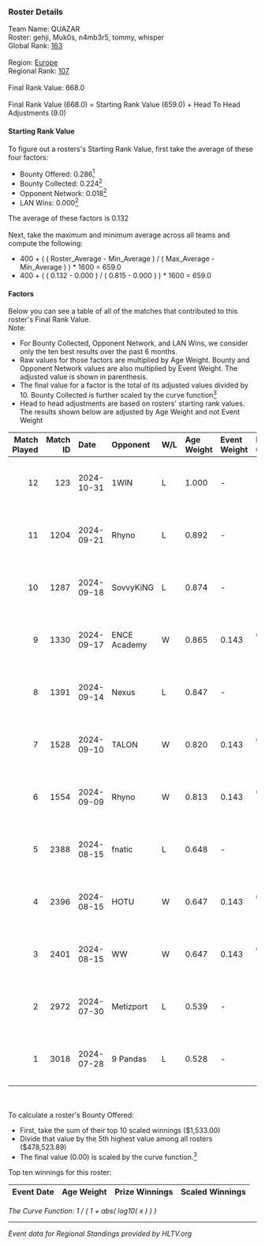 ### Roster Details<br />
Team Name: QUAZAR<br />
Roster: gehji, Muk0s, n4mb3r5, tommy, whisper<br />
Global Rank: [163](../../standings_global_2024_11_06.md)<br />
<br />
Region: [Europe]( ../../standings_europe_2024_11_06.md)<br />
Regional Rank: [107]( ../../standings_europe_2024_11_06.md)<br />
<br />
Final Rank Value:  668.0<br />
<br />
Final Rank Value (668.0) = Starting Rank Value (659.0) + Head To Head Adjustments (9.0)<br />

#### Starting Rank Value<br />
To figure out a rosters's Starting Rank Value, first take the average of these four factors:<br />
- Bounty Offered: 0.286[<sup>1</sup>](#table2)
- Bounty Collected: 0.224[<sup>2</sup>](#table1)
- Opponent Network: 0.018[<sup>2</sup>](#table1)
- LAN Wins: 0.000[<sup>2</sup>](#table1)

The average of these factors is 0.132<br />
<br />
Next, take the maximum and minimum average across all teams and compute the following:<br />
- 400 + ( ( Roster_Average - Min_Average ) / ( Max_Average - Min_Average ) ) * 1600 = 659.0
- 400 + ( ( 0.132 - 0.000 ) / ( 0.815 - 0.000 ) ) * 1600 = 659.0


#### Factors<br />
Below you can see a table of all of the matches that contributed to this roster's Final Rank Value.<br />
Note:<br />

- For Bounty Collected, Opponent Network, and LAN Wins, we consider only the ten best results over the past 6 months.
- Raw values for those factors are multiplied by Age Weight. Bounty and Opponent Network values are also multiplied by Event Weight. The adjusted value is shown in parenthesis.
- The final value for a factor is the total of its adjusted values divided by 10. Bounty Collected is further scaled by the curve function[<sup>3</sup>](#curveFunction)
- Head to head adjustments are based on rosters' starting rank values. The results shown below are adjusted by Age Weight and not Event Weight
<span id="table1"></span><br />


| Match Played | Match ID | Date       | Opponent     | W/L | Age Weight | Event Weight | Bounty Collected | Opponent Network | LAN Wins  | H2H Adj. | Roster                                |
| -: | -: | :- | :- | :- | :- | :- | :- | :- | :- | -: | :- |
|           12 |      123 | 2024-10-31 | 1WIN         | L   | 1.000      | -            | -                | -                | -         |   -16.47 | gehji, Muk0s, n4mb3r5, tommy, whisper |
|           11 |     1204 | 2024-09-21 | Rhyno        | L   | 0.892      | -            | -                | -                | -         |    -9.56 | gehji, Muk0s, n4mb3r5, tommy, whisper |
|           10 |     1287 | 2024-09-18 | SovvyKiNG    | L   | 0.874      | -            | -                | -                | -         |   -12.66 | gehji, Muk0s, n4mb3r5, tommy, whisper |
|            9 |     1330 | 2024-09-17 | ENCE Academy | W   | 0.865      | 0.143        | 0.009 (0.001)    | 0.265 (0.033)    | 0 (0.000) |    13.80 | gehji, Muk0s, n4mb3r5, tommy, whisper |
|            8 |     1391 | 2024-09-14 | Nexus        | L   | 0.847      | -            | -                | -                | -         |    -9.39 | gehji, Muk0s, n4mb3r5, tommy, whisper |
|            7 |     1528 | 2024-09-10 | TALON        | W   | 0.820      | 0.143        | 0.000 (0.000)    | 0.237 (0.028)    | 0 (0.000) |    10.99 | gehji, Muk0s, n4mb3r5, tommy, whisper |
|            6 |     1554 | 2024-09-09 | Rhyno        | W   | 0.813      | 0.143        | 0.018 (0.002)    | 0.425 (0.049)    | 0 (0.000) |    18.07 | gehji, Muk0s, n4mb3r5, tommy, whisper |
|            5 |     2388 | 2024-08-15 | fnatic       | L   | 0.648      | -            | -                | -                | -         |    -0.77 | gehji, Muk0s, n4mb3r5, tommy, whisper |
|            4 |     2396 | 2024-08-15 | HOTU         | W   | 0.647      | 0.143        | 0.003 (0.000)    | 0.536 (0.050)    | 0 (0.000) |    13.78 | gehji, Muk0s, n4mb3r5, tommy, whisper |
|            3 |     2401 | 2024-08-15 | WW           | W   | 0.647      | 0.143        | 0.000 (0.000)    | 0.199 (0.018)    | 0 (0.000) |     7.25 | gehji, Muk0s, n4mb3r5, tommy, whisper |
|            2 |     2972 | 2024-07-30 | Metizport    | L   | 0.539      | -            | -                | -                | -         |    -4.01 | gehji, Muk0s, n4mb3r5, tommy, whisper |
|            1 |     3018 | 2024-07-28 | 9 Pandas     | L   | 0.528      | -            | -                | -                | -         |    -2.03 | gehji, Muk0s, n4mb3r5, tommy, whisper |

<br />
<span id="table2"></span><br />
To calculate a roster's Bounty Offered:<br />

- First, take the sum of their top 10 scaled winnings ($1,533.00)
- Divide that value by the 5th highest value among all rosters ($478,523.89)
- The final value (0.00) is scaled by the curve function.[<sup>3</sup>](#curveFunction)

Top ten winnings for this roster:<br />

| Event Date | Age Weight | Prize Winnings | Scaled Winnings |
| :- | -: | :- | :- |


<span id="curveFunction"></span>_The Curve Function: 1 / ( 1 + abs( log10( x ) ) )_<br />

---
_Event data for Regional Standings provided by HLTV.org_<br />

